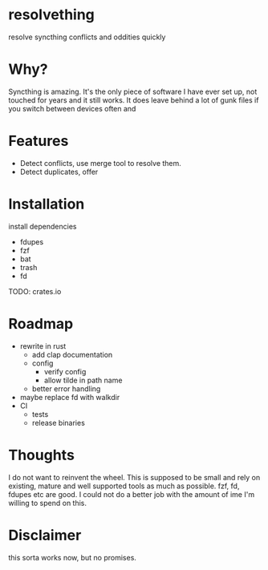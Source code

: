 # resolvething

resolve syncthing conflicts and oddities quickly


# Why?

Syncthing is amazing. It's the only piece of software I have ever set up, not
touched for years and it still works. It does leave behind a lot of gunk files if
you switch between devices often and

# Features

- Detect conflicts, use merge tool to resolve them.
- Detect duplicates, offer

# Installation

install dependencies
- fdupes
- fzf
- bat
- trash
- fd

TODO: crates.io


# Roadmap

- rewrite in rust
    - add clap documentation
    - config
      - verify config
      - allow tilde in path name
    - better error handling
- maybe replace fd with walkdir
- CI
    - tests
    - release binaries

# Thoughts

I do not want to reinvent the wheel. This is supposed to be small and rely on
existing, mature and well supported tools as much as possible. fzf, fd, fdupes
etc are good. I could not do a better job with the amount of ime I'm willing to
spend on this.

# Disclaimer

this sorta works now, but no promises.
